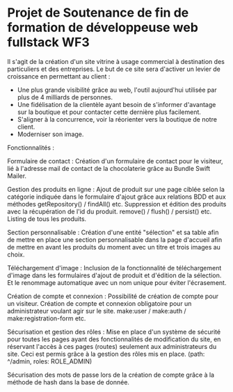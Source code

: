 # Projet de Soutenance de fin de formation de développeuse web fullstack WF3
Il s'agit de la création d'un site vitrine à usage commercial à destination des particuliers et des entreprises.
Le but de ce site sera d'activer un levier de croissance en permettant au client : 
- Une plus grande visibilité grâce au web, l'outil aujourd'hui utilisée  par plus de 4 milliards de personnes.
- Une fidélisation de la clientèle ayant besoin de s'informer d'avantage sur la boutique et pour contacter cette dernière plus facilement.
- S'aligner à la concurrence, voir la réorienter vers la boutique de notre client.
-  Moderniser son image.

Fonctionnalités :

Formulaire de contact : 
Création d'un formulaire de contact pour le visiteur, lié à l'adresse mail de contact de la chocolaterie grâce au Bundle Swift Mailer.

Gestion des produits en ligne : 
Ajout de produit sur une page ciblée selon la catégorie indiquée dans le formulaire d'ajout grâce aux relations BDD et aux méthodes getRepository() / findAll() etc.
Suppression et édition des produits avec la récupération de l'id du produit. remove() / flush() / persist() etc.
Listing de tous les produits.


Section personnalisable :
Création d'une entité "sélection" et sa table afin de mettre en place une section personnalisable dans la page d'accueil afin de mettre en avant les produits du moment avec un titre et trois images au choix.

Téléchargement d'image :
Inclusion de la fonctionnalité de téléchargement d'image dans les formulaires d'ajout de produit et d'édition de la sélection. Et le renommage automatique avec un nom unique pour éviter l'écrasement. 

Création de compte et connexion :
Possibilité de création de compte pour un visiteur.
Création de compte et connexion obligatoire pour un administrateur voulant agir sur le site. make:user / make:auth / make:registration-form etc.

Sécurisation et gestion des rôles :
Mise en place d'un système de sécurité pour toutes les pages ayant des fonctionnalités de modification du site, en réservant l'accès à ces pages (routes) seulement aux administrateurs du site.
Ceci est permis grâce à la gestion des rôles mis en place. (path: ^/admin, roles: ROLE_ADMIN)

Sécurisation des mots de passe lors de la création de compte grâce à la méthode de hash dans la base de donnée.




